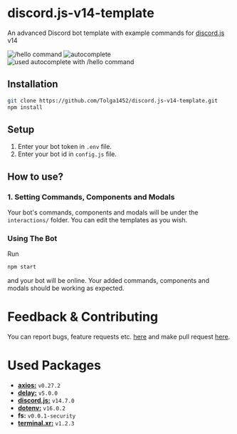 # discord.js-v14-template
An advanced Discord bot template with example commands for [discord.js](https://www.npmjs.com/package/discord.js) v14

<img src="https://cdn.discordapp.com/attachments/861337826381529108/1047190335215915150/image.png" alt="/hello command" />

<img src="https://cdn.discordapp.com/attachments/861337826381529108/1047190641236520971/image.png" alt="autocomplete" />

<img src="https://cdn.discordapp.com/attachments/861337826381529108/1047190729690198096/image.png" alt="used autocomplete with /hello command" />

## Installation
```bash
git clone https://github.com/Tolga1452/discord.js-v14-template.git
npm install
```

## Setup
1. Enter your bot token in `.env` file.
2. Enter your bot id in `config.js` file.

## How to use?
### 1. Setting Commands, Components and Modals
Your bot's commands, components and modals will be under the `interactions/` folder. You can edit the templates as you wish.

### Using The Bot
Run
```bash
npm start
```
and your bot will be online. Your added commands, components and modals should be working as expected.

# Feedback & Contributing
You can report bugs, feature requests etc. [here](https://github.com/Tolga1452/discord.js-v14-template/issues/new) and make pull request [here](https://github.com/Tolga1452/discord.js-v14-template/compare).

# Used Packages
- [**axios:**](https://www.npmjs.com/package/axios) `v0.27.2`
- [**delay:**](https://www.npmjs.com/package/delay) `v5.0.0`
- [**discord.js:**](https://www.npmjs.com/package/discord.js) `v14.7.0`
- [**dotenv:**](https://www.npmjs.com/package/dotenv) `v16.0.2`
- **fs:** `v0.0.1-security`
- [**terminal.xr:**](https://www.npmjs.com/package/terminal.xr) `v1.2.3`
